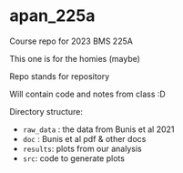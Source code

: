 # apan_225a
 
Course repo for 2023 BMS 225A

This one is for the homies (maybe)

Repo stands for repository

Will contain code and notes from class :D 

Directory structure:

- `raw_data` : the data from Bunis et al 2021
- `doc` : Bunis et al pdf & other docs
- `results`: plots from our analysis
- `src`: code to generate plots
